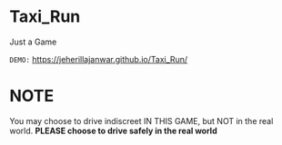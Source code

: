 # Taxi_Run
Just a Game


<code>DEMO:</code> <a href="https://jeherillajanwar.github.io/Taxi_Run/">https://jeherillajanwar.github.io/Taxi_Run/</a>

# NOTE
You may choose to drive indiscreet IN THIS GAME, but NOT in the real world. <b>PLEASE choose to drive safely in the real world</a> 
